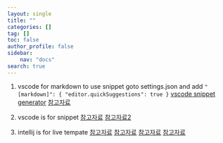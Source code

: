 ```yaml
---
layout: single
title: ""
categories: []
tag: []
toc: false
author_profile: false
sidebar:
    nav: "docs"
search: true
---
```


1. vscode for markdown to use snippet goto settings.json and add `"[markdown]": { "editor.quickSuggestions": true }` 
[vscode snippet generator](https://snippet-generator.app/?description=github.io&tabtrigger=post&snippet=---%0Alayout%3A+single%0Atitle%3A+%22%241%22%0Acategories%3A+%5B%242%5D%0Atag%3A+%5B%243%5D%0Atoc%3A+false%0Aauthor_profile%3A+false%0Asidebar%3A%0A++++nav%3A+%22docs%22%0Asearch%3A+true%0A---&mode=vscode)
[참고자료](https://stackoverflow.com/questions/32703317/how-to-activate-markdown-user-snippets-in-visual-studio-code)


2. vscode is for snippet 
[참고자료](https://code.visualstudio.com/api/language-extensions/snippet-guide#using-textmate-snippets)
[참고자료2](https://code.visualstudio.com/docs/editor/userdefinedsnippets)
3. intellij is for live tempate 
[참고자료](https://blog.jetbrains.com/webstorm/2018/01/using-and-creating-code-snippets/)
[참고자료](https://www.jetbrains.com/help/idea/using-live-templates.html#live_templates_types)
[참고자료](https://www.youtube.com/watch?v=ffBeoE6NBSs)
[참고자료](https://www.youtube.com/watch?v=aiAEZrCSC48)